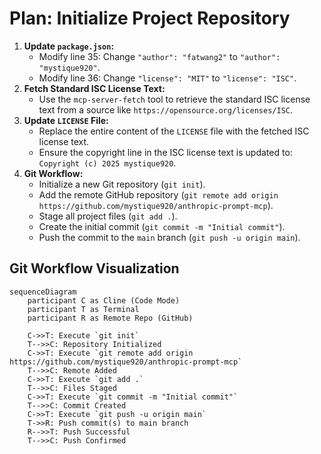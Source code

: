 # Plan: Initialize Project Repository

1.  **Update `package.json`:**
    *   Modify line 35: Change `"author": "fatwang2"` to `"author": "mystique920"`.
    *   Modify line 36: Change `"license": "MIT"` to `"license": "ISC"`.
2.  **Fetch Standard ISC License Text:**
    *   Use the `mcp-server-fetch` tool to retrieve the standard ISC license text from a source like `https://opensource.org/licenses/ISC`.
3.  **Update `LICENSE` File:**
    *   Replace the entire content of the `LICENSE` file with the fetched ISC license text.
    *   Ensure the copyright line in the ISC license text is updated to: `Copyright (c) 2025 mystique920`.
4.  **Git Workflow:**
    *   Initialize a new Git repository (`git init`).
    *   Add the remote GitHub repository (`git remote add origin https://github.com/mystique920/anthropic-prompt-mcp`).
    *   Stage all project files (`git add .`).
    *   Create the initial commit (`git commit -m "Initial commit"`).
    *   Push the commit to the `main` branch (`git push -u origin main`).

## Git Workflow Visualization

```mermaid
sequenceDiagram
    participant C as Cline (Code Mode)
    participant T as Terminal
    participant R as Remote Repo (GitHub)

    C->>T: Execute `git init`
    T-->>C: Repository Initialized
    C->>T: Execute `git remote add origin https://github.com/mystique920/anthropic-prompt-mcp`
    T-->>C: Remote Added
    C->>T: Execute `git add .`
    T-->>C: Files Staged
    C->>T: Execute `git commit -m "Initial commit"`
    T-->>C: Commit Created
    C->>T: Execute `git push -u origin main`
    T->>R: Push commit(s) to main branch
    R-->>T: Push Successful
    T-->>C: Push Confirmed